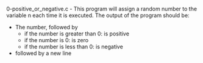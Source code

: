 
0-positive_or_negative.c - This program will assign a random number to the variable n each time it is executed. The output of the program should be:
- The number, followed by
  - if the number is greater than 0: is positive
  - if the number is 0: is zero
  - if the number is less than 0: is negative 
 - followed by a new line

